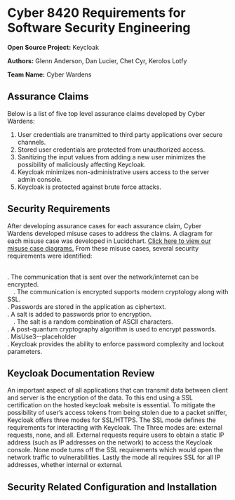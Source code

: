 **Cyber 8420 Requirements for Software Security Engineering**
=============================================================

**Open Source Project:** Keycloak

**Authors:** Glenn Anderson, Dan Lucier, Chet Cyr, Kerolos Lotfy

**Team Name:** Cyber Wardens


Assurance Claims
----------------
Below is a list of five top level assurance claims developed by Cyber Wardens:

1. User credentials are transmitted to third party applications over secure channels.
2. Stored user credentials are protected from unauthorized access.
3. Sanitizing the input values from adding a new user minimizes the possibility of maliciously affecting Keycloak.
4. Keycloak minimizes non-administrative users access to the server admin console.
5. Keycloak is protected against brute force attacks.

Security Requirements
---------------------
After developing assurance cases for each assurance claim, Cyber Wardens developed misuse cases to address the claims. A diagram for each misuse case was developed in Lucidchart. <a href="https://www.lucidchart.com/invitations/accept/8f828c56-45d6-4af2-81cc-23e43b10af5a">Click here to view our misuse case diagrams.</a> From these misuse cases, several security requirements were identified:

<br />. The communication that is sent over the network/internet can be encrypted.
<br />&emsp;. The communication is encrypted supports modern cryptology along with SSL.
<br />. Passwords are stored in the application as ciphertext.
<br />. A salt is added to passwords prior to encryption.
<br />&emsp;. The salt is a random combination of ASCII characters.
<br />. A post-quantum cryptography algorithm is used to encrypt passwords.
<br />. MisUse3--placeholder
<br />. Keycloak provides the ability to enforce password complexity and lockout parameters.

Keycloak Documentation Review
-----------------------------

An important aspect of all applications that can transmit data between client and server is the encryption of the data. To this end using a SSL certification on the hosted keycloak website is essential. To mitigate the possibility of user’s access tokens from being stolen due to a packet sniffer, Keycloak offers three modes for SSL/HTTPS. The SSL mode defines the requirements for interacting with Keycloak. The Three modes are: external requests, none, and all. External requests require users to obtain a static IP address (such as IP addresses on the network) to access the Keycloak console. None mode turns off the SSL requirements which would open the network traffic to vulnerabilities. Lastly the mode all requires SSL for all IP addresses, whether internal or external.

Security Related Configuration and Installation
-----------------------------
